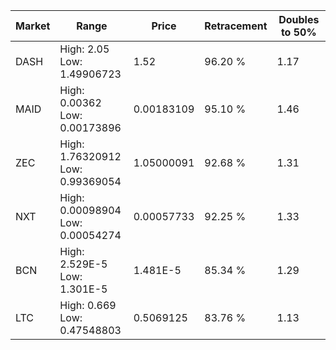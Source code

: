 | Market | Range | Price| Retracement | Doubles to 50% |
| --- | --- | --- | --- | --- |
| DASH | High: 2.05<br />Low: 1.49906723 | 1.52 | 96.20 % | 1.17 |
| MAID | High: 0.00362<br />Low: 0.00173896 | 0.00183109 | 95.10 % | 1.46 |
| ZEC | High: 1.76320912<br />Low: 0.99369054 | 1.05000091 | 92.68 % | 1.31 |
| NXT | High: 0.00098904<br />Low: 0.00054274 | 0.00057733 | 92.25 % | 1.33 |
| BCN | High: 2.529E-5<br />Low: 1.301E-5 | 1.481E-5 | 85.34 % | 1.29 |
| LTC | High: 0.669<br />Low: 0.47548803 | 0.5069125 | 83.76 % | 1.13 |
